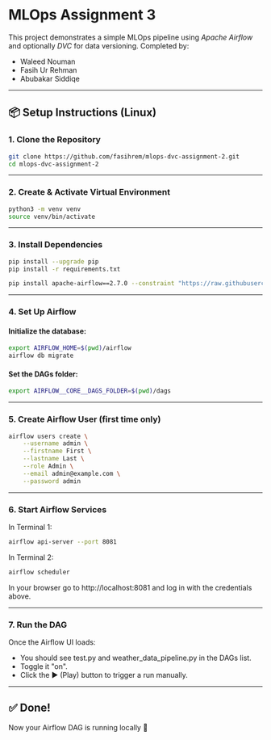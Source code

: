 # MLOps Assignment 3

This project demonstrates a simple MLOps pipeline using *Apache Airflow* and optionally *DVC* for data versioning.
Completed by:
- Waleed Nouman
- Fasih Ur Rehman
- Abubakar Siddiqe

---

## 📦 Setup Instructions (Linux)

### 1. Clone the Repository

```bash
git clone https://github.com/fasihrem/mlops-dvc-assignment-2.git
cd mlops-dvc-assignment-2
```

---

### 2. Create & Activate Virtual Environment

```bash
python3 -m venv venv
source venv/bin/activate
```

---

### 3. Install Dependencies

```bash
pip install --upgrade pip
pip install -r requirements.txt
```
```bash
pip install apache-airflow==2.7.0 --constraint "https://raw.githubusercontent.com/apache/airflow/constraints-2.7.0/constraints-3.8.txt"
```

---

### 4. Set Up Airflow

#### Initialize the database:
```bash
export AIRFLOW_HOME=$(pwd)/airflow
airflow db migrate
```

#### Set the DAGs folder:
```bash
export AIRFLOW__CORE__DAGS_FOLDER=$(pwd)/dags
```

---

### 5. Create Airflow User (first time only)

```bash
airflow users create \
    --username admin \
    --firstname First \
    --lastname Last \
    --role Admin \
    --email admin@example.com \
    --password admin
```

---

### 6. Start Airflow Services

In Terminal 1:
```bash
airflow api-server --port 8081
```
In Terminal 2:
```bash
airflow scheduler
```
In your browser go to http://localhost:8081 and log in with the credentials above.

---

### 7. Run the DAG

Once the Airflow UI loads:

- You should see test.py and weather_data_pipeline.py in the DAGs list.
- Toggle it "on".
- Click the ▶️ (Play) button to trigger a run manually.

---

## ✅ Done!

Now your Airflow DAG is running locally 🎉
